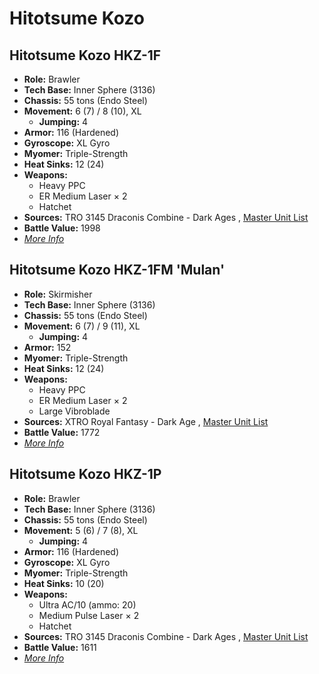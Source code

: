 # Hitotsume Kozo 

## Hitotsume Kozo HKZ-1F 

- **Role:** Brawler 
- **Tech Base:** Inner Sphere (3136) 
- **Chassis:** 55 tons (Endo Steel) 
- **Movement:** 6 (7) / 8 (10), XL 
  - **Jumping:** 4 
- **Armor:** 116 (Hardened) 
- **Gyroscope:** XL Gyro 
- **Myomer:** Triple-Strength 
- **Heat Sinks:** 12 (24) 
- **Weapons:** 
  - Heavy PPC 
  - ER Medium Laser × 2 
  - Hatchet 
- **Sources:** TRO 3145 Draconis Combine - Dark Ages , [Master Unit List](http://masterunitlist.info/Unit/Details/6412) 
- **Battle Value:** 1998 
- [*More Info*](hitotsume_kozo/hitotsume_kozo_hkz-1f.md) 

## Hitotsume Kozo HKZ-1FM 'Mulan' 

- **Role:** Skirmisher 
- **Tech Base:** Inner Sphere (3136) 
- **Chassis:** 55 tons (Endo Steel) 
- **Movement:** 6 (7) / 9 (11), XL 
  - **Jumping:** 4 
- **Armor:** 152 
- **Myomer:** Triple-Strength 
- **Heat Sinks:** 12 (24) 
- **Weapons:** 
  - Heavy PPC 
  - ER Medium Laser × 2 
  - Large Vibroblade 
- **Sources:** XTRO Royal Fantasy - Dark Age , [Master Unit List](http://masterunitlist.info/Unit/Details/8380) 
- **Battle Value:** 1772 
- [*More Info*](hitotsume_kozo/hitotsume_kozo_hkz-1fm_mulan.md) 

## Hitotsume Kozo HKZ-1P 

- **Role:** Brawler 
- **Tech Base:** Inner Sphere (3136) 
- **Chassis:** 55 tons (Endo Steel) 
- **Movement:** 5 (6) / 7 (8), XL 
  - **Jumping:** 4 
- **Armor:** 116 (Hardened) 
- **Gyroscope:** XL Gyro 
- **Myomer:** Triple-Strength 
- **Heat Sinks:** 10 (20) 
- **Weapons:** 
  - Ultra AC/10 (ammo: 20) 
  - Medium Pulse Laser × 2 
  - Hatchet 
- **Sources:** TRO 3145 Draconis Combine - Dark Ages , [Master Unit List](http://masterunitlist.info/Unit/Details/6413) 
- **Battle Value:** 1611 
- [*More Info*](hitotsume_kozo/hitotsume_kozo_hkz-1p.md) 


